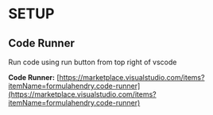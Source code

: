 # SETUP

## Code Runner
Run code using run button from top right of vscode

**Code Runner:** [https://marketplace.visualstudio.com/items?itemName=formulahendry.code-runner](https://marketplace.visualstudio.com/items?itemName=formulahendry.code-runner)

